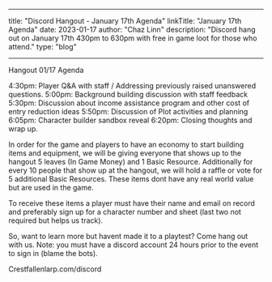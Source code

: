 
---
title: "Discord Hangout - January 17th Agenda"
linkTitle: "January 17th Agenda"
date: 2023-01-17
author: "Chaz Linn"
description: "Discord hang out on January 17th 430pm to 630pm with free in game loot for those who attend."
type: "blog"

---

Hangout 01/17 Agenda

4:30pm:    Player Q&A with staff / Addressing previously raised unanswered questions.
5:00pm:    Background building discussion with staff feedback
5:30pm:    Discussion about income assistance program and other cost of entry reduction ideas
5:50pm:    Discussion of Plot activities and planning
6:05pm:    Character builder sandbox reveal
6:20pm:    Closing thoughts and wrap up.

In order for the game and players to have an economy to start building items and equipment, we will be giving everyone that shows up to the hangout 5 leaves (In Game Money) and 1 Basic Resource.  Additionally for every 10 people that show up at the hangout, we will hold a raffle or vote for 5 additional Basic Resources.  These items dont have any real world value but are used in the game.

To receive these items a player must have their name and email on record and preferably sign up for a character number and sheet (last two not required but helps us track).

So, want to learn more but havent made it to a playtest? Come hang out with us. Note: you must have a discord account 24 hours prior to the event to sign in (blame the bots).

Crestfallenlarp.com/discord
